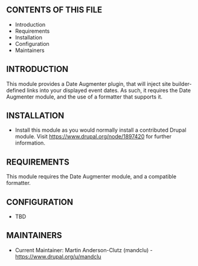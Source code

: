 CONTENTS OF THIS FILE
---------------------

 * Introduction
 * Requirements
 * Installation
 * Configuration
 * Maintainers


INTRODUCTION
------------

This module provides a Date Augmenter plugin, that will inject site builder-
defined links into your displayed event dates. As such, it requires the Date
Augmenter module, and the use of a formatter that supports it.


INSTALLATION
------------

 * Install this module as you would normally install a contributed Drupal
   module. Visit https://www.drupal.org/node/1897420 for further information.


REQUIREMENTS
------------

This module requires the Date Augmenter module, and a compatible formatter.


CONFIGURATION
-------------

 * TBD


MAINTAINERS
-----------

 * Current Maintainer: Martin Anderson-Clutz (mandclu) - https://www.drupal.org/u/mandclu
